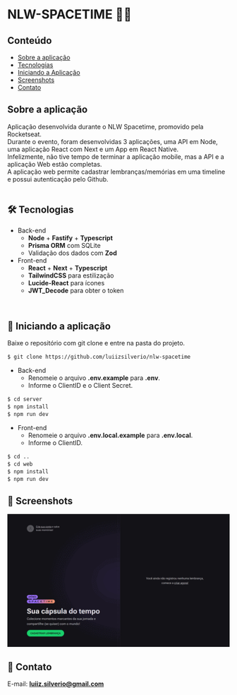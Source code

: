 # NLW-SPACETIME 👨‍🚀

## Conteúdo
* [Sobre a aplicação](#sobre-a-aplicação)
* [Tecnologias](#hammer_and_wrench-tecnologias)
* [Iniciando a Aplicação](#car-Iniciando-a-aplicação)
* [Screenshots](#camera_flash-screenshots)
* [Contato](#email-contato)

## Sobre a aplicação
Aplicação desenvolvida durante o NLW Spacetime, promovido pela Rocketseat.<br />
Durante o evento, foram desenvolvidas 3 aplicações, uma API em Node, uma aplicação React com Next e um App em React Native. <br />
Infelizmente, não tive tempo de terminar a aplicação mobile, mas a API e a aplicação Web estão completas.<br />
A aplicação web permite cadastrar lembranças/memórias em uma timeline e possui autenticação pelo Github.<br />
<br />

## :hammer_and_wrench: Tecnologias
* Back-end
  * __Node__ + __Fastify__ + __Typescript__
  * __Prisma ORM__ com SQLite
  * Validação dos dados com __Zod__
* Front-end
  * __React__ + __Next__ + __Typescript__
  * __TailwindCSS__ para estilização
  * __Lucide-React__ para ícones
  * __JWT_Decode__ para obter o token
<br />

## :car: Iniciando a aplicação
Baixe o repositório com git clone e entre na pasta do projeto.
```bash
$ git clone https://github.com/luiizsilverio/nlw-spacetime
```
* Back-end
  * Renomeie o arquivo __.env.example__ para __.env__.
  * Informe o ClientID e o Client Secret.
```bash
$ cd server
$ npm install
$ npm run dev
```
* Front-end
  * Renomeie o arquivo __.env.local.example__ para __.env.local__.
  * Informe o ClientID.
```bash
$ cd ..
$ cd web
$ npm install
$ npm run dev
```

## :camera_flash: Screenshots
![](https://github.com/luiizsilverio/nlw-spacetime/blob/main/web/src/assets/nlw-spacetime.gif)


## :email: Contato

E-mail: [**luiiz.silverio@gmail.com**](mailto:luiiz.silverio@gmail.com)
